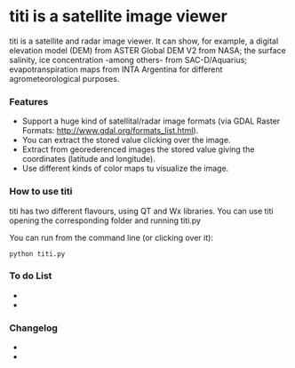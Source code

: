 titi is a satellite image viewer
====

titi is a satellite and radar image viewer. It can show, for example, a digital elevation model (DEM) from ASTER Global DEM V2 from NASA; the surface salinity, ice concentration -among others- from SAC-D/Aquarius; evapotranspiration maps from INTA Argentina for different agrometeorological purposes. 

### Features

* Support a huge kind of satellital/radar image formats (via GDAL Raster Formats: http://www.gdal.org/formats_list.html).
* You can extract the stored value clicking over the image.
* Extract from georederenced images the stored value giving the coordinates (latitude and longitude).
* Use different kinds of color maps tu visualize the image.

### How to use titi

titi has two different flavours, using QT and Wx libraries. You can use titi opening the corresponding folder and running titi.py 

You can run from the command line (or clicking over it):

    python titi.py
    
### To do List
*
*

### Changelog
*
*


